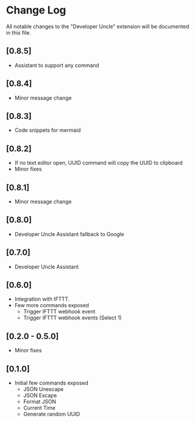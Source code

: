 # Change Log

All notable changes to the "Developer Uncle" extension will be documented in this file.

## [0.8.5]

- Assistant to support any command

## [0.8.4]

- Minor message change

## [0.8.3]

- Code snippets for mermaid

## [0.8.2]

- If no text editor open, UUID command will copy the UUID to clipboard
- Minor fixes

## [0.8.1]

- Minor message change

## [0.8.0]

- Developer Uncle Assistant fallback to Google

## [0.7.0]

- Developer Uncle Assistant

## [0.6.0]

- Integration with IFTTT.
- Few more commands exposed
    - Trigger IFTTT webhook event
    - Trigger IFTTT webhook events (Select 1)

## [0.2.0 - 0.5.0]

- Minor fixes 

## [0.1.0]

- Initial few commands exposed 
    - JSON Unescape        
    - JSON Escape        
    - Format JSON        
    - Current Time        
    - Generate random UUID   